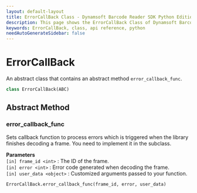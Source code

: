 ```yaml
---
layout: default-layout
title: ErrorCallBack Class - Dynamsoft Barcode Reader SDK Python Edition API Reference
description: This page shows the ErrorCallBack Class of Dynamsoft Barcode Reader SDK Python Edition.
keywords: ErrorCallBack, class, api reference, python
needAutoGenerateSidebar: false
---
```



# ErrorCallBack
An abstract class that contains an abstract method `error_callback_func`.

```python
class ErrorCallBack(ABC)
```  
 

## Abstract Method
  
### error_callback_func

Sets callback function to process errors which is triggered when the library finishes decoding a frame. You need to implement it in the subclass.

**Parameters**  
`[in] frame_id <int>` : The ID of the frame.  
`[in] error <int>` : Error code generated when decoding the frame.  
`[in] user_data <object>` : Customized arguments passed to your function.  
        

```python
ErrorCallBack.error_callback_func(frame_id, error, user_data)
```
